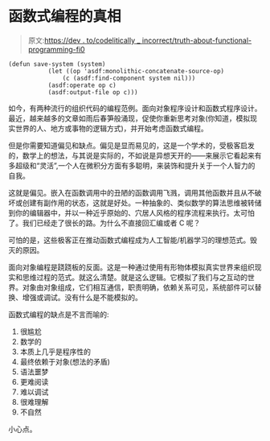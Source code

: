 # 函数式编程的真相

> 原文:[https://dev . to/codelitically _ incorrect/truth-about-functional-programming-fi0](https://dev.to/codelitically_incorrect/truth-about-functional-programming-fi0)

```
(defun save-system (system)
           (let ((op 'asdf:monolithic-concatenate-source-op)
               (c (asdf:find-component system nil)))
           (asdf:operate op c)
           (asdf:output-file op c))) 
```

如今，有两种流行的组织代码的编程范例。面向对象程序设计和函数式程序设计。最近，越来越多的文章如雨后春笋般涌现，促使你重新思考对象(你知道，模拟现实世界的人、地方或事物的逻辑方式)，并开始考虑函数式编程。

但是你需要知道偏见和缺点。偏见是显而易见的，这是一个学术的，受极客启发的，数学上的想法，与其说是实际的，不如说是异想天开的——来展示它看起来有多超级和“灵活”,一个人在微积分方面有多聪明，来装饰和提升关于一个人智力的自我。

这就是偏见。嵌入在函数调用中的丑陋的函数调用飞溅，调用其他函数并且从不破坏或创建有副作用的状态，这就是好处。一种抽象的、类似数学的算法思维被转储到你的编辑器中，并以一种近乎原始的、穴居人风格的程序流程来执行。太可怕了。我们已经走了很长的路。为什么不直接回汇编或者 C 呢？

可怕的是，这些极客正在推动函数式编程成为人工智能/机器学习的理想范式。毁灭的原因。

面向对象编程是跷跷板的反面。这是一种通过使用有形物体模拟真实世界来组织现实和思维过程的范式。就这么清楚。就是这么逻辑。它模拟了我们与之互动的世界。对象由对象组成，它们相互通信，职责明确，依赖关系可见，系统部件可以替换、增强或调试。没有什么是不能模拟的。

函数式编程的缺点是不言而喻的:

1.  很尴尬
2.  数学的
3.  本质上几乎是程序性的
4.  最终依赖于对象(想法的矛盾)
5.  语法噩梦
6.  更难阅读
7.  难以调试
8.  很难理解
9.  不自然

小心点。